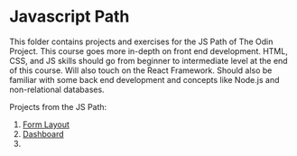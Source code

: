 # Javascript Path  

This folder contains projects and exercises for the JS Path of The Odin Project. This course goes more in-depth on front end development. HTML, CSS, and JS skills should go from beginner to intermediate level at the end of this course. Will also touch on the React Framework. Should also be familiar with some back end development and concepts like Node.js and non-relational databases.  

Projects from the JS Path:  
 1. [Form Layout](https://tjaung.github.io/Odin-Basic-Form-Layout/)
 2. [Dashboard]()
 3. 